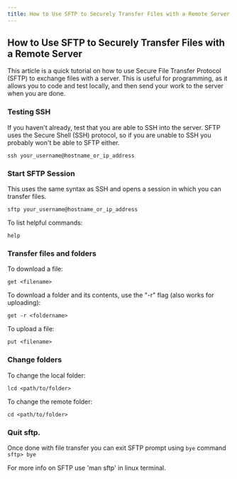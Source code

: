 ```yaml
---
title: How to Use SFTP to Securely Transfer Files with a Remote Server
---
```

## How to Use SFTP to Securely Transfer Files with a Remote Server
This article is a quick tutorial on how to use Secure File Transfer Protocol (SFTP) to exchange files with a server. This is useful for programming, as it allows you to code and test locally, and then send your work to the server when you are done.

### Testing SSH
If you haven't already, test that you are able to SSH into the server. SFTP uses the Secure Shell (SSH) protocol, so if you are unable to SSH you probably won't be able to SFTP either.

```unix
ssh your_username@hostname_or_ip_address
```
### Start SFTP Session
This uses the same syntax as SSH and opens a session in which you can transfer files.
```unix
sftp your_username@hostname_or_ip_address
```
To list helpful commands:
```unix
help
```
### Transfer files and folders

To download a file:
```unix
get <filename>
```
To download a folder and its contents, use the "-r" flag (also works for uploading):
```unix
get -r <foldername>
```
To upload a file:
```unix
put <filename>
```

### Change folders
To change the local folder:
```unix
lcd <path/to/folder>
```
To change the remote folder:
```unix
cd <path/to/folder>
```

### Quit sftp.
Once done with file transfer you can exit SFTP prompt using `bye` command
`sftp> bye`

For more info on SFTP use 'man sftp' in linux terminal.
